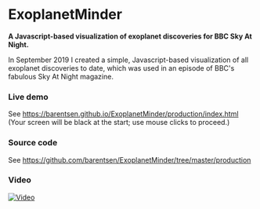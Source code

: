 # ExoplanetMinder

**A Javascript-based visualization of exoplanet discoveries for BBC Sky At Night.**

In September 2019 I created a simple, Javascript-based visualization of all exoplanet discoveries to date, which was used in an episode of BBC's fabulous Sky At Night magazine.

### Live demo

See https://barentsen.github.io/ExoplanetMinder/production/index.html
(Your screen will be black at the start; use mouse clicks to proceed.)

### Source code

See https://github.com/barentsen/ExoplanetMinder/tree/master/production

### Video

[![Video](https://img.youtube.com/vi/r_Y7xf4rswM/0.jpg)](https://www.youtube.com/watch?v=r_Y7xf4rswM)
